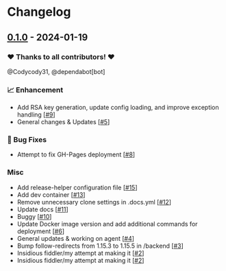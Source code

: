 # Changelog

## [0.1.0](https://github.com/VMGWARE/ContainerEchoes/releases/tag/0.1.0) - 2024-01-19

### ❤️ Thanks to all contributors! ❤️

@Codycody31, @dependabot[bot]

### 📈 Enhancement

- Add RSA key generation, update config loading, and improve exception handling [[#9](https://github.com/VMGWARE/ContainerEchoes/pull/9)]
- General changes & Updates [[#5](https://github.com/VMGWARE/ContainerEchoes/pull/5)]

### 🐛 Bug Fixes

- Attempt to fix GH-Pages deployment [[#8](https://github.com/VMGWARE/ContainerEchoes/pull/8)]

### Misc

- Add release-helper configuration file [[#15](https://github.com/VMGWARE/ContainerEchoes/pull/15)]
- Add dev container [[#13](https://github.com/VMGWARE/ContainerEchoes/pull/13)]
- Remove unnecessary clone settings in .docs.yml [[#12](https://github.com/VMGWARE/ContainerEchoes/pull/12)]
- Update docs [[#11](https://github.com/VMGWARE/ContainerEchoes/pull/11)]
- Buggy [[#10](https://github.com/VMGWARE/ContainerEchoes/pull/10)]
- Update Docker image version and add additional commands for deployment [[#6](https://github.com/VMGWARE/ContainerEchoes/pull/6)]
- General updates & working on agent [[#4](https://github.com/VMGWARE/ContainerEchoes/pull/4)]
- Bump follow-redirects from 1.15.3 to 1.15.5 in /backend [[#3](https://github.com/VMGWARE/ContainerEchoes/pull/3)]
- Insidious fiddler/my attempt at making it [[#2](https://github.com/VMGWARE/ContainerEchoes/pull/2)]
- Insidious fiddler/my attempt at making it [[#2](https://github.com/VMGWARE/ContainerEchoes/pull/2)]
